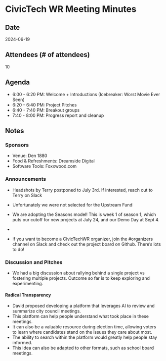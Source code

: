 # CivicTech WR Meeting Minutes

## Date

2024-06-19

## Attendees (# of attendees)

10

## Agenda

- 6:00 - 6:20 PM: Welcome + Introductions (Icebreaker: Worst Movie Ever Seen)
- 6:20 - 6:40 PM: Project Pitches
- 6:40 - 7:40 PM: Breakout groups
- 7:40 - 8:00 PM: Progress report and cleanup

## Notes

### Sponsors

- Venue: Den 1880
- Food & Refreshments: Dreamside Digital
- Software Tools: Foxxwood.com

### Announcements

- Headshots by Terry postponed to July 3rd. If interested, reach out to Terry on Slack
- Unfortunately we were not selected for the Upstream Fund
- We are adopting the Seasons model! This is week 1 of season 1, which puts our cutoff for new projects at July 24, and our Demo Day at Sept 4.
-

- If you want to become a CivicTechWR organizer, join the #organizers channel on Slack and check out the project board on Github.
There’s lots to do!

### Discussion and Pitches

- We had a big discussion about rallying behind a single project vs fostering multiple projects.
Outcome so far is to keep exploring and experimenting.

#### Radical Transparency

- David proposed developing a platform that leverages AI to review and summarize city council meetings.
- This platform can help people understand what took place in these meetings.
- It can also be a valuable resource during election time, allowing voters to learn where candidates stand on the issues they care about most.
- The ability to search within the platform would greatly help people stay informed.
- This idea can also be adapted to other formats, such as school board meetings.
